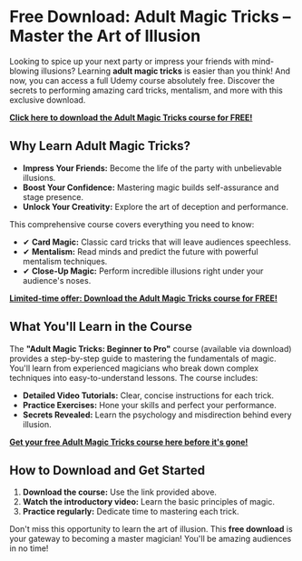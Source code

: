 # Free Download: Adult Magic Tricks – Master the Art of Illusion

Looking to spice up your next party or impress your friends with mind-blowing illusions? Learning **adult magic tricks** is easier than you think! And now, you can access a full Udemy course absolutely free. Discover the secrets to performing amazing card tricks, mentalism, and more with this exclusive download.

[**Click here to download the Adult Magic Tricks course for FREE!**](https://udemywork.com/adult-magic-tricks)

## Why Learn Adult Magic Tricks?

*   **Impress Your Friends:** Become the life of the party with unbelievable illusions.
*   **Boost Your Confidence:** Mastering magic builds self-assurance and stage presence.
*   **Unlock Your Creativity:** Explore the art of deception and performance.

This comprehensive course covers everything you need to know:

*   ✔ **Card Magic:** Classic card tricks that will leave audiences speechless.
*   ✔ **Mentalism:** Read minds and predict the future with powerful mentalism techniques.
*   ✔ **Close-Up Magic:** Perform incredible illusions right under your audience's noses.

[**Limited-time offer: Download the Adult Magic Tricks course for FREE!**](https://udemywork.com/adult-magic-tricks)

## What You'll Learn in the Course

The **"Adult Magic Tricks: Beginner to Pro"** course (available via download) provides a step-by-step guide to mastering the fundamentals of magic. You'll learn from experienced magicians who break down complex techniques into easy-to-understand lessons. The course includes:

*   **Detailed Video Tutorials:** Clear, concise instructions for each trick.
*   **Practice Exercises:** Hone your skills and perfect your performance.
*   **Secrets Revealed:** Learn the psychology and misdirection behind every illusion.

[**Get your free Adult Magic Tricks course here before it's gone!**](https://udemywork.com/adult-magic-tricks)

## How to Download and Get Started

1.  **Download the course:** Use the link provided above.
2.  **Watch the introductory video:** Learn the basic principles of magic.
3.  **Practice regularly:** Dedicate time to mastering each trick.

Don't miss this opportunity to learn the art of illusion. This **free download** is your gateway to becoming a master magician! You'll be amazing audiences in no time!
